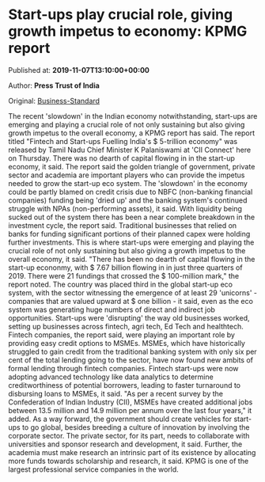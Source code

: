 
# Start-ups play crucial role, giving growth impetus to economy: KPMG report

Published at: **2019-11-07T13:10:00+00:00**

Author: **Press Trust of India**

Original: [Business-Standard](https://www.business-standard.com/article/pti-stories/start-ups-giving-growth-impetus-to-economy-says-kpmg-report-119110701356_1.html)

The recent 'slowdown' in the Indian economy notwithstanding, start-ups are emerging and playing a crucial role of not only sustaining but also giving growth impetus to the overall economy, a KPMG report has said.
The report titled "Fintech and Start-ups Fuelling India's $ 5-trillion economy" was released by Tamil Nadu Chief Minister K Palaniswami at 'CII Connect' here on Thursday.
There was no dearth of capital flowing in in the start-up economy, it said.
The report said the golden triangle of government, private sector and academia are important players who can provide the impetus needed to grow the start-up eco system.
The 'slowdown' in the economy could be partly blamed on credit crisis due to NBFC (non-banking financial companies) funding being 'dried up' and the banking system's continued struggle with NPAs (non-performing assets), it said.
With liquidity being sucked out of the system there has been a near complete breakdown in the investment cycle, the report said.
Traditional businesses that relied on banks for funding significant portions of their planned capex were holding further investments.
This is where start-ups were emerging and playing the crucial role of not only sustaining but also giving a growth impetus to the overall economy, it said.
"There has been no dearth of capital flowing in the start-up econonmy, with $ 7.67 billion flowing in in just three quarters of 2019. There were 21 fundings that crossed the $ 100-million mark," the report noted.
The country was placed third in the global start-up eco system, with the sector witnessing the emergence of at least 29 'unicorns' - companies that are valued upward at $ one billion - it said, even as the eco system was generating huge numbers of direct and indirect job opportunities.
Start-ups were 'disrupting' the way old businesses worked, setting up businesses across fintech, agri tech, Ed Tech and healthtech.
Fintech companies, the report said, were playing an important role by providing easy credit options to MSMEs.
MSMEs, which have historically struggled to gain credit from the traditional banking system with only six per cent of the total lending going to the sector, have now found new ambits of formal lending through fintech companies.
Fintech start-ups were now adopting advanced technology like data analytics to determine creditworthiness of potential borrowers, leading to faster turnaround to disbursing loans to MSMEs, it said.
"As per a recent survey by the Confederation of Indian Industry (CII), MSMEs have created additional jobs between 13.5 million and 14.9 million per annum over the last four years," it added.
As a way forward, the government should create vehicles for start-ups to go global, besides breeding a culture of innovation by involving the corporate sector.
The private sector, for its part, needs to collaborate with universities and sponsor research and development, it said.
Further, the academia must make research an intrinsic part of its existence by allocating more funds towards scholarship and research, it said.
KPMG is one of the largest professional service companies in the world.
